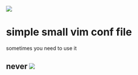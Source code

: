 
![](https://www.vectorlogo.zone/logos/vim/vim-icon.svg)
# simple small vim conf file 
sometimes you need to use it 

never ![](https://github.com/file-icons/icons/blob/master/svg/Nano.svg)
---

